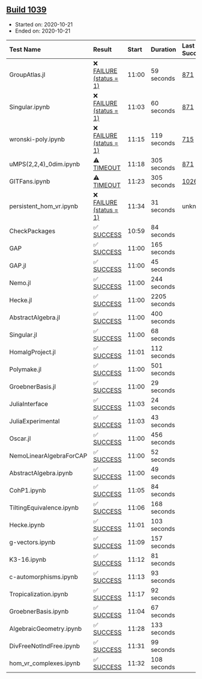 ## [Build 1039](https://oscarci.mathematik.uni-kl.de/job/oscar-stable/1039/)

* Started on: 2020-10-21
* Ended on: 2020-10-21

| Test Name    | Result | Start | Duration | Last Success | First Failure |
|:-------------|:-------|:------|:---------|:-------------|:--------------|
| GroupAtlas.jl | ❌ [FAILURE (status = 1)](https://oscarci.mathematik.uni-kl.de/job/oscar-stable/1039/artifact/logs/build-1039/GroupAtlas.jl.log) | 11:00 | 59 seconds | [871](https://oscarci.mathematik.uni-kl.de/job/oscar-stable/871/) | [872](https://oscarci.mathematik.uni-kl.de/job/oscar-stable/872/) |
| Singular.ipynb | ❌ [FAILURE (status = 1)](https://oscarci.mathematik.uni-kl.de/job/oscar-stable/1039/artifact/logs/build-1039/Singular.ipynb.log) | 11:03 | 60 seconds | [871](https://oscarci.mathematik.uni-kl.de/job/oscar-stable/871/) | [872](https://oscarci.mathematik.uni-kl.de/job/oscar-stable/872/) |
| wronski-poly.ipynb | ❌ [FAILURE (status = 1)](https://oscarci.mathematik.uni-kl.de/job/oscar-stable/1039/artifact/logs/build-1039/wronski-poly.ipynb.log) | 11:15 | 119 seconds | [715](https://oscarci.mathematik.uni-kl.de/job/oscar-stable/715/) | [716](https://oscarci.mathematik.uni-kl.de/job/oscar-stable/716/) |
| uMPS(2,2,4)_0dim.ipynb | ⚠ [TIMEOUT](https://oscarci.mathematik.uni-kl.de/job/oscar-stable/1039/artifact/logs/build-1039/uMPS-2-2-4-_0dim.ipynb.log) | 11:18 | 305 seconds | [871](https://oscarci.mathematik.uni-kl.de/job/oscar-stable/871/) | [872](https://oscarci.mathematik.uni-kl.de/job/oscar-stable/872/) |
| GITFans.ipynb | ⚠ [TIMEOUT](https://oscarci.mathematik.uni-kl.de/job/oscar-stable/1039/artifact/logs/build-1039/GITFans.ipynb.log) | 11:23 | 305 seconds | [1026](https://oscarci.mathematik.uni-kl.de/job/oscar-stable/1026/) | [1027](https://oscarci.mathematik.uni-kl.de/job/oscar-stable/1027/) |
| persistent_hom_vr.ipynb | ❌ [FAILURE (status = 1)](https://oscarci.mathematik.uni-kl.de/job/oscar-stable/1039/artifact/logs/build-1039/persistent_hom_vr.ipynb.log) | 11:34 | 31 seconds | unknown | unknown |
| CheckPackages | ✅ [SUCCESS](https://oscarci.mathematik.uni-kl.de/job/oscar-stable/1039/artifact/logs/build-1039/CheckPackages.log) | 10:59 | 84 seconds |  |  |
| GAP | ✅ [SUCCESS](https://oscarci.mathematik.uni-kl.de/job/oscar-stable/1039/artifact/logs/build-1039/GAP.log) | 11:00 | 165 seconds |  |  |
| GAP.jl | ✅ [SUCCESS](https://oscarci.mathematik.uni-kl.de/job/oscar-stable/1039/artifact/logs/build-1039/GAP.jl.log) | 11:00 | 45 seconds |  |  |
| Nemo.jl | ✅ [SUCCESS](https://oscarci.mathematik.uni-kl.de/job/oscar-stable/1039/artifact/logs/build-1039/Nemo.jl.log) | 11:00 | 244 seconds |  |  |
| Hecke.jl | ✅ [SUCCESS](https://oscarci.mathematik.uni-kl.de/job/oscar-stable/1039/artifact/logs/build-1039/Hecke.jl.log) | 11:00 | 2205 seconds |  |  |
| AbstractAlgebra.jl | ✅ [SUCCESS](https://oscarci.mathematik.uni-kl.de/job/oscar-stable/1039/artifact/logs/build-1039/AbstractAlgebra.jl.log) | 11:00 | 400 seconds |  |  |
| Singular.jl | ✅ [SUCCESS](https://oscarci.mathematik.uni-kl.de/job/oscar-stable/1039/artifact/logs/build-1039/Singular.jl.log) | 11:00 | 68 seconds |  |  |
| HomalgProject.jl | ✅ [SUCCESS](https://oscarci.mathematik.uni-kl.de/job/oscar-stable/1039/artifact/logs/build-1039/HomalgProject.jl.log) | 11:01 | 112 seconds |  |  |
| Polymake.jl | ✅ [SUCCESS](https://oscarci.mathematik.uni-kl.de/job/oscar-stable/1039/artifact/logs/build-1039/Polymake.jl.log) | 11:00 | 501 seconds |  |  |
| GroebnerBasis.jl | ✅ [SUCCESS](https://oscarci.mathematik.uni-kl.de/job/oscar-stable/1039/artifact/logs/build-1039/GroebnerBasis.jl.log) | 11:00 | 29 seconds |  |  |
| JuliaInterface | ✅ [SUCCESS](https://oscarci.mathematik.uni-kl.de/job/oscar-stable/1039/artifact/logs/build-1039/JuliaInterface.log) | 11:03 | 24 seconds |  |  |
| JuliaExperimental | ✅ [SUCCESS](https://oscarci.mathematik.uni-kl.de/job/oscar-stable/1039/artifact/logs/build-1039/JuliaExperimental.log) | 11:03 | 43 seconds |  |  |
| Oscar.jl | ✅ [SUCCESS](https://oscarci.mathematik.uni-kl.de/job/oscar-stable/1039/artifact/logs/build-1039/Oscar.jl.log) | 11:00 | 456 seconds |  |  |
| NemoLinearAlgebraForCAP | ✅ [SUCCESS](https://oscarci.mathematik.uni-kl.de/job/oscar-stable/1039/artifact/logs/build-1039/NemoLinearAlgebraForCAP.log) | 11:00 | 52 seconds |  |  |
| AbstractAlgebra.ipynb | ✅ [SUCCESS](https://oscarci.mathematik.uni-kl.de/job/oscar-stable/1039/artifact/logs/build-1039/AbstractAlgebra.ipynb.log) | 11:00 | 49 seconds |  |  |
| CohP1.ipynb | ✅ [SUCCESS](https://oscarci.mathematik.uni-kl.de/job/oscar-stable/1039/artifact/logs/build-1039/CohP1.ipynb.log) | 11:05 | 84 seconds |  |  |
| TiltingEquivalence.ipynb | ✅ [SUCCESS](https://oscarci.mathematik.uni-kl.de/job/oscar-stable/1039/artifact/logs/build-1039/TiltingEquivalence.ipynb.log) | 11:06 | 168 seconds |  |  |
| Hecke.ipynb | ✅ [SUCCESS](https://oscarci.mathematik.uni-kl.de/job/oscar-stable/1039/artifact/logs/build-1039/Hecke.ipynb.log) | 11:01 | 103 seconds |  |  |
| g-vectors.ipynb | ✅ [SUCCESS](https://oscarci.mathematik.uni-kl.de/job/oscar-stable/1039/artifact/logs/build-1039/g-vectors.ipynb.log) | 11:09 | 157 seconds |  |  |
| K3-16.ipynb | ✅ [SUCCESS](https://oscarci.mathematik.uni-kl.de/job/oscar-stable/1039/artifact/logs/build-1039/K3-16.ipynb.log) | 11:12 | 81 seconds |  |  |
| c-automorphisms.ipynb | ✅ [SUCCESS](https://oscarci.mathematik.uni-kl.de/job/oscar-stable/1039/artifact/logs/build-1039/c-automorphisms.ipynb.log) | 11:13 | 93 seconds |  |  |
| Tropicalization.ipynb | ✅ [SUCCESS](https://oscarci.mathematik.uni-kl.de/job/oscar-stable/1039/artifact/logs/build-1039/Tropicalization.ipynb.log) | 11:17 | 92 seconds |  |  |
| GroebnerBasis.ipynb | ✅ [SUCCESS](https://oscarci.mathematik.uni-kl.de/job/oscar-stable/1039/artifact/logs/build-1039/GroebnerBasis.ipynb.log) | 11:04 | 67 seconds |  |  |
| AlgebraicGeometry.ipynb | ✅ [SUCCESS](https://oscarci.mathematik.uni-kl.de/job/oscar-stable/1039/artifact/logs/build-1039/AlgebraicGeometry.ipynb.log) | 11:28 | 133 seconds |  |  |
| DivFreeNotIndFree.ipynb | ✅ [SUCCESS](https://oscarci.mathematik.uni-kl.de/job/oscar-stable/1039/artifact/logs/build-1039/DivFreeNotIndFree.ipynb.log) | 11:31 | 99 seconds |  |  |
| hom_vr_complexes.ipynb | ✅ [SUCCESS](https://oscarci.mathematik.uni-kl.de/job/oscar-stable/1039/artifact/logs/build-1039/hom_vr_complexes.ipynb.log) | 11:32 | 108 seconds |  |  |
